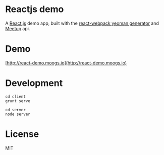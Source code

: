 # Reactjs demo

A [React.js](http://facebook.github.io/react/) demo app, built with the [react-webpack yeoman generator](https://github.com/newtriks/generator-react-webpack) and [Meetup](http://www.meetup.com/) api.

# Demo

[http://react-demo.moogs.io](http://react-demo.moogs.io)

# Development

```
cd client
grunt serve
```

```
cd server
node server
```

# License

MIT
